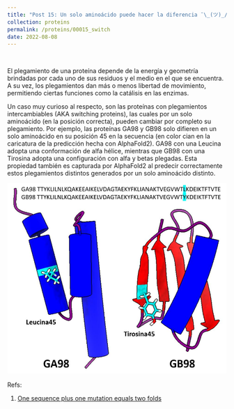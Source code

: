 ```yaml
---
title: "Post 15: Un solo aminoácido puede hacer la diferencia ¯\_(ツ)_/¯"
collection: proteins
permalink: /proteins/00015_switch
date: 2022-08-08
---
```


&nbsp;

El plegamiento de una proteína depende de la energía y geometría brindadas por cada uno de sus residuos y el medio en el que se encuentra. A su vez, los plegamientos dan más o menos libertad de movimiento, permitiendo ciertas funciones como la catálisis en las enzimas. 

Un caso muy curioso al respecto, son las proteínas con plegamientos intercambiables (AKA switching proteins), las cuales por un solo aminoácido (en la posición correcta), pueden cambiar por completo su plegamiento. Por ejemplo, las proteínas GA98 y GB98 solo difieren en un solo aminoácido en su posición 45 en la secuencia (en color cian en la caricatura de la predicción hecha con AlphaFold2). GA98 con una Leucina adopta una conformación de alfa hélice, mientras que GB98 con una Tirosina adopta una configuración con alfa y betas plegadas. Esta propiedad también es capturada por AlphaFold2 al predecir correctamente estos plegamientos distintos generados por un solo aminoácido distinto.


![img](/images/proteins/00015_swtich.jpg)

Refs:

1. [One sequence plus one mutation equals two folds](https://www.pnas.org/doi/10.1073/pnas.0912370107)
